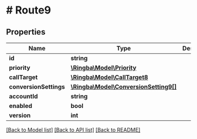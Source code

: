 # # Route9

## Properties

Name | Type | Description | Notes
------------ | ------------- | ------------- | -------------
**id** | **string** |  |
**priority** | [**\Ringba\Model\Priority**](Priority.md) |  |
**callTarget** | [**\Ringba\Model\CallTarget8**](CallTarget8.md) |  |
**conversionSettings** | [**\Ringba\Model\ConversionSetting9[]**](ConversionSetting9.md) |  |
**accountId** | **string** |  |
**enabled** | **bool** |  |
**version** | **int** |  |

[[Back to Model list]](../../README.md#models) [[Back to API list]](../../README.md#endpoints) [[Back to README]](../../README.md)
